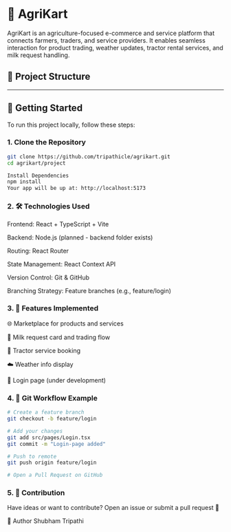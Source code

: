 # 🌾 AgriKart

AgriKart is an agriculture-focused e-commerce and service platform that connects farmers, traders, and service providers. It enables seamless interaction for product trading, weather updates, tractor rental services, and milk request handling.

## 📁 Project Structure


---

## 🚀 Getting Started

To run this project locally, follow these steps:

### 1. Clone the Repository

```bash
git clone https://github.com/tripathicle/agrikart.git
cd agrikart/project

Install Dependencies
npm install
Your app will be up at: http://localhost:5173 
```

### 2. 🛠️ Technologies Used

Frontend: React + TypeScript + Vite

Backend: Node.js (planned - backend folder exists)

Routing: React Router

State Management: React Context API

Version Control: Git & GitHub

Branching Strategy: Feature branches (e.g., feature/login)

### 3. 🧪 Features Implemented
🌐 Marketplace for products and services

🧀 Milk request card and trading flow

🚜 Tractor service booking

☁️ Weather info display

🔐 Login page (under development)

### 4. 🧾 Git Workflow Example

```bash
# Create a feature branch
git checkout -b feature/login

# Add your changes
git add src/pages/Login.tsx
git commit -m "Login-page added"

# Push to remote
git push origin feature/login

# Open a Pull Request on GitHub
```
### 5. 🤝 Contribution
Have ideas or want to contribute? Open an issue or submit a pull request 🚀



👤 Author
Shubham Tripathi

